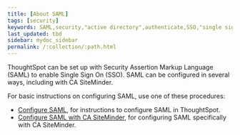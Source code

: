 ```yaml
---
title: [About SAML]
tags: [security]
keywords: SAML,security,"active directory",authenticate,SSO,"single sign on"
last_updated: tbd
sidebar: mydoc_sidebar
permalink: /:collection/:path.html
---
```

ThoughtSpot can be set up with Security Assertion Markup Language (SAML) to enable Single Sign On (SSO). SAML can be configured in several ways, including with CA SiteMinder.

For basic instructions on configuring SAML, use one of these procedures:

-   [Configure SAML](configure-SAML-with-tscli.html), for instructions to configure SAML in ThoughtSpot.
-   [Configure SAML with CA SiteMinder](configure-SAML-siteminder.html#), for configuring SAML specifically with CA SiteMinder.
